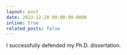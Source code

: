 ```yaml
---
layout: post
date: 2023-12-20 00:00:00-0000
inline: true
related_posts: false
---
```

I successfully defended my Ph.D. dissertation.
